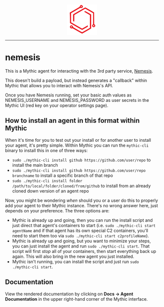 <p align="center">
    <img src="agent_icons/nemesis.svg" alt="Nemesis" style="width: 100px;" />
</p>
<hr />

# nemesis

This is a Mythic agent for interacting with the 3rd party service, [Nemesis](https://github.com/SpecterOps/Nemesis).

This doesn't build a payload, but instead generates a "callback" within Mythic that allows you to interact with Nemesis's API. 

Once you have Nemesis running, set your basic auth values as NEMESIS_USERNAME and NEMESIS_PASSWORD as user secrets in the Mythic UI (red key on your operator settings page).

## How to install an agent in this format within Mythic

When it's time for you to test out your install or for another user to install your agent, it's pretty simple. Within Mythic you can run the `mythic-cli` binary to install this in one of three ways:

* `sudo ./mythic-cli install github https://github.com/user/repo` to install the main branch
* `sudo ./mythic-cli install github https://github.com/user/repo branchname` to install a specific branch of that repo
* `sudo ./mythic-cli install folder /path/to/local/folder/cloned/from/github` to install from an already cloned down version of an agent repo

Now, you might be wondering _when_ should you or a user do this to properly add your agent to their Mythic instance. There's no wrong answer here, just depends on your preference. The three options are:

* Mythic is already up and going, then you can run the install script and just direct that agent's containers to start (i.e. `sudo ./mythic-cli start agentName` and if that agent has its own special C2 containers, you'll need to start them too via `sudo ./mythic-cli start c2profileName`).
* Mythic is already up and going, but you want to minimize your steps, you can just install the agent and run `sudo ./mythic-cli start`. That script will first _stop_ all of your containers, then start everything back up again. This will also bring in the new agent you just installed.
* Mythic isn't running, you can install the script and just run `sudo ./mythic-cli start`.

## Documentation

View the rendered documentation by clicking on **Docs -> Agent Documentation** in the upper right-hand corner of the Mythic interface.